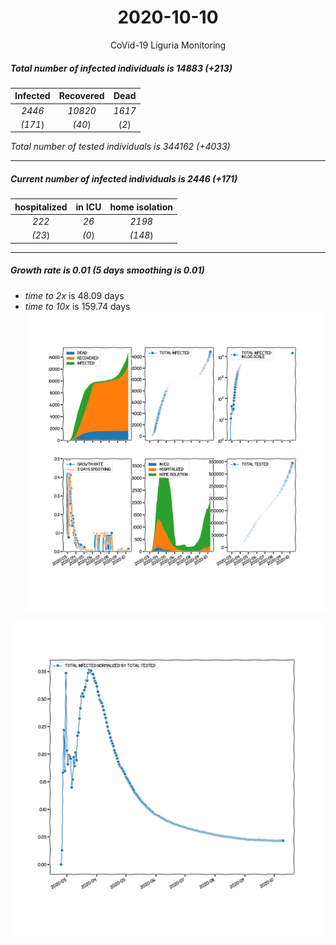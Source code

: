 <div align='center'>

# 2020-10-10
CoVid-19 Liguria Monitoring
</div>

##### Total number of infected individuals is 14883 (+213)
Infected | Recovered | Dead
:---: | :---: | :---:
*2446* | *10820* | *1617*
*(171*) | *(40*) | (*2*)

*Total number of tested individuals is 344162 (+4033)*
***
##### Current number of infected individuals is 2446 (+171)
hospitalized | in ICU | home isolation
:---: | :---: | :---:
*222* |*26* |*2198*
*(23*) |*(0*) |*(148*)
***
##### Growth rate is 0.01 (5 days smoothing is 0.01)
- *time to 2x* is 48.09 days
- *time to 10x* is 159.74 days
![stats][stats]

![infected_normalized][infected_normalized]

[stats]: stats_Liguria.png
[infected_normalized]: infected_normalized_Liguria.png

